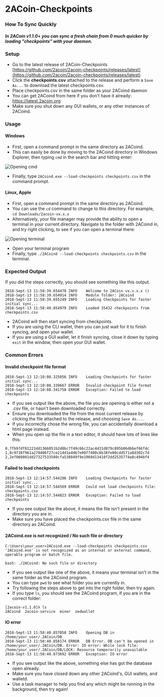 # 2ACoin-Checkpoints

### How To Sync Quickly
##### In 2ACoin v1.1.0+ you can sync a fresh chain from 0 much quicker by loading "checkpoints" with your daemon.

### Setup

- Go to the latest release of 2ACoin-Checkpoints [https://github.com/2acoin/2acoin-checkpoints/releases/latest](https://github.com/2acoin/2acoin-checkpoints/releases/latest)
- Click the **checkpoints.csv** attached to the release and perform a `Save As...` to download the latest checkpoints.csv.
- Place checkpoints.csv in the same folder as your 2ACoind daemon
- You can get 2ACoind from here if you don't have it already: https://latest.2acoin.org
- Make sure you shut down any GUI wallets, or any other instances of 2ACoind.

### Usage

#### Windows

- First, open a command prompt in the same directory as 2ACoind.
- This can easily be done by moving to the 2ACoind directory in Windows Explorer, then typing `cmd` in the search bar and hitting enter:

![Opening cmd](https://i.imgur.com/JQ4N8HF.png)  

- Finally, type `2ACoind.exe --load-checkpoints checkpoints.csv` in the command prompt.

#### Linux, Apple

- First, open a command prompt in the same directory as 2ACoind.
- You can use the `cd` command to change to this directory. For example, `cd Downloads/2acoin-vx.x.x`
- Alternatively, your file manager may provide the ability to open a terminal in your current directory. Navigate to the folder with 2ACoind in, and try right clicking, to see if you can open a terminal there:

![Opening terminal](https://i.imgur.com/VJWWgL2.png)

- Open your terminal program 
- Finally, type `./2ACoind --load-checkpoints checkpoints.csv` in the terminal.

### Expected Output

If you did the steps correctly, you should see something like this output.

```
2018-Sept-13 11:58:39.654478 INFO    Welcome to 2ACoin vx.x.x.x ()
2018-Sept-13 11:58:39.654914 INFO    Module folder: 2ACoind
2018-Sept-13 11:58:39.655249 INFO    Loading Checkpoints for faster initial sync...
2018-Sept-13 11:58:40.854979 INFO    Loaded 35432 checkpoints from checkpoints.csv
```

- 2ACoind will then start syncing from checkpoints.
- If you are using the CLI wallet, then you can just wait for it to finish syncing, and open your wallet.
- If you are using a GUI wallet, let it finish syncing, close it down by typing `exit` in the window, then open your GUI wallet.

### Common Errors

#### Invalid checkpoint file format

```
2018-Sept-13 12:10:08.325056 INFO    Loading Checkpoints for faster initial sync...
2018-Sept-13 12:10:08.339667 ERROR   Invalid checkpoint file format
2018-Sept-13 12:10:08.341758 ERROR   Exception: Failed to load checkpoints
```

- If you see output like the above, the file you are opening is either not a .csv file, or hasn't been downloaded correctly.
- Ensure you downloaded the file from the most current release by clicking the file attached to the release, and choosing `Save As...`.
- If you incorrectly chose the wrong file, you can accidentally download a html page instead.
- When you open up the file in a text editor, it should have lots of lines like this:

```
0,7fb97df81221dd1366051b2d0bc7f49c66c22ac4431d879c895b06d66ef66f4c
1,8c9738f961a278486f27ce214d1e4d67e08f7400c8b38fe00cdd571a8d302c7d
2,2ef060801dd27327533580cfa538849f9e1968d13418f2dd2535774a8c494bf4
```

#### Failed to load checkpoints

```
2018-Sept-13 12:14:57.544286 INFO    Loading Checkpoints for faster initial sync...
2018-Sept-13 12:14:57.544569 ERROR   Could not load checkpoints file: checkpoints.csv
2018-Sept-13 12:14:57.544823 ERROR   Exception: Failed to load checkpoints
```

- If you see output like the above, it means the file isn't present in the directory you are in.
- Make sure you have placed the checkpoints.csv file in the same directory as 2ACoind.

#### 2ACoind.exe is not recognized / No such file or directory

```
C:\Users\your_user>2ACoind.exe --load-checkpoints checkpoints.csv
'2ACoind.exe' is not recognized as an internal or external command,
operable program or batch file.
```

`bash: ./2ACoind: No such file or directory`

- If you see output like one of the above, it means your terminal isn't in the same folder as the 2ACoind program.
- You can type `pwd` to see what folder you are currently in.
- Try following the steps above to get into the right folder, then try again.
- If you type `ls`, you should see the 2ACoind program, if you are in the correct folder:

```
[2acoin-v1.1.0]λ ls  
2ACoind  2acoin-service  miner  zedwallet
```

#### IO error

```
2018-Sept-13 11:58:40.857058 INFO    Opening DB in /home/your_user/.2ACoin/DB
2018-Sept-13 11:58:40.858174 ERROR   DB Error. DB can't be opened in /home/your_user/.2ACoin/DB. Error: IO error: While lock file: /home/your_user/.2ACoin/DB/LOCK: Resource temporarily unavailable
2018-Sept-13 11:58:40.873692 ERROR   Exception: IO error
```

- If you see output like the above, something else has got the database open already.
- Make sure you have closed down any other 2ACoind's, GUI wallets, and walletd.
- Use a task manager to help you find any which might be running in the background, then try again!
